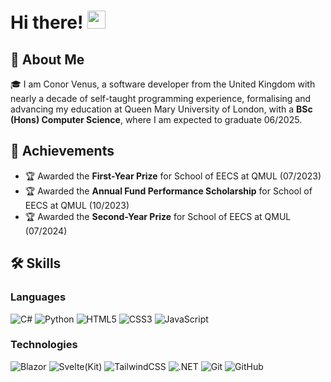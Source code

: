 # Hi there! <img src="https://media.giphy.com/media/hvRJCLFzcasrR4ia7z/giphy.gif" width="29px" height="29px">

## 🚀 About Me

🎓 I am Conor Venus, a software developer from the United Kingdom with nearly a decade of self-taught programming experience, formalising and advancing my education at Queen Mary University of London, with a **BSc (Hons) Computer Science**, where I am expected to graduate 06/2025.

## 🏅 Achievements

-   🏆 Awarded the **First-Year Prize** for School of EECS at QMUL (07/2023)
-   🏆 Awarded the **Annual Fund Performance Scholarship** for School of EECS at QMUL (10/2023)
-   🏆 Awarded the **Second-Year Prize** for School of EECS at QMUL (07/2024)

## 🛠️ Skills

### Languages

![C#](https://img.shields.io/badge/C%23-239120?style=for-the-badge&logo=csharp&logoColor=white)
![Python](https://img.shields.io/badge/Python-3776AB?style=for-the-badge&logo=python&logoColor=white)
![HTML5](https://img.shields.io/badge/HTML5-E34F26?style=for-the-badge&logo=html5&logoColor=white)
![CSS3](https://img.shields.io/badge/CSS3-1572B6?style=for-the-badge&logo=css3&logoColor=white)
![JavaScript](https://img.shields.io/badge/JavaScript-323330?style=for-the-badge&logo=javascript&logoColor=F7DF1E)

### Technologies

![Blazor](https://img.shields.io/badge/Blazor-512BD4?style=for-the-badge&logo=blazor&logoColor=white)
![Svelte(Kit)](https://img.shields.io/badge/Svelte(Kit)-FF3E00?style=for-the-badge&logo=svelte&logoColor=white)
![TailwindCSS](https://img.shields.io/badge/TailwindCSS-06B6D4?style=for-the-badge&logo=tailwindcss&logoColor=white)
![.NET](https://img.shields.io/badge/.NET-512BD4?style=for-the-badge&logo=dotnet&logoColor=white)
![Git](https://img.shields.io/badge/Git-F05032?style=for-the-badge&logo=git&logoColor=white)
![GitHub](https://img.shields.io/badge/GitHub-181717?style=for-the-badge&logo=github&logoColor=white)
